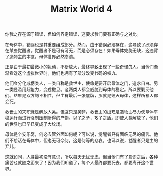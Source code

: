 ﻿---
layout: post
title: "Matrix World 4"
categories: misc
---
你我之存在源于错误，但如何界定错误，这要求我们要有正确与之对比。

在母体中，错误也是其重要组成部分。然而，由于错误必须存在，这导致了必须存在某些觉醒者。觉醒者不是可有可无，而是必须存在！如果母体完美无缺，这违背了造物主的本意，母体世界必然崩溃。

正是由于最初最微小的扰动，不断放大，最终导致出现了一些奇怪的人。当他们渐渐看透这个虚拟世界时，他们也拥有了部分改变代码的权力。

他们会分化成俩类人，一类自称是救世主，使命是要开启母体之门，追求自由。另一类是滥用超能力，变成撒旦。这两类人都会威胁到母体的稳定。所以要剿灭他们。结果是双方均不相胜，但主有最后一张底牌，那就是毁灭母体，这样所有人都会死。

救世主的天职就是解放人类。但这只是美梦。救世主的出现是造物主尽力使母体平稳运行而进行强制压制所得的产物。以子之矛，攻子之盾。即使人类解放了，他们的世界也已早已变成了大坟场。

母体是个安乐窝，何必去管外面如何呢？可以说，觉醒者只有面临无尽的痛苦。他们不想活在母体中，但也无可奈何，这是何等的悲哀。也可以说，觉醒者只是主的弃儿。

这就如同，人类最初没有意识，所以每天无忧无虑。但当他们有了意识之后，各种痛苦也就随之而来了！因为我们知道了，每个人最终都要死去。都要离开这个世界。


